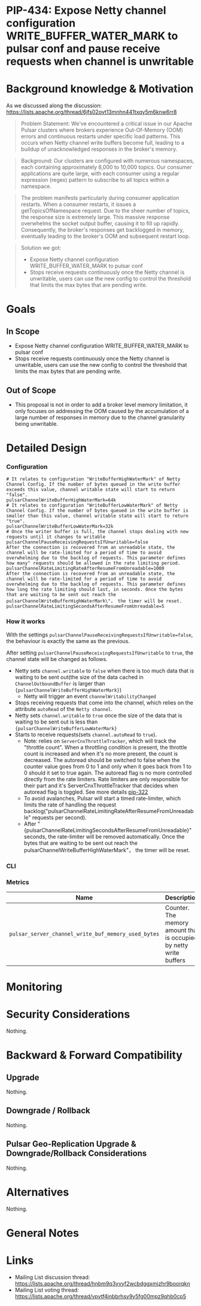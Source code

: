 # PIP-434: Expose Netty channel configuration WRITE_BUFFER_WATER_MARK to pulsar conf and pause receive requests when channel is unwritable

# Background knowledge & Motivation

As we discussed along the discussion: https://lists.apache.org/thread/6jfs02ovt13mnhn441txqy5m6knw6rr8

> Problem Statement:
> We've encountered a critical issue in our Apache Pulsar clusters where brokers experience Out-Of-Memory (OOM) errors and continuous restarts under specific load patterns. This occurs when Netty channel write buffers become full, leading to a buildup of unacknowledged responses in the broker's memory.

> Background:
> Our clusters are configured with numerous namespaces, each containing approximately 8,000 to 10,000 topics. Our consumer applications are quite large, with each consumer using a regular expression (regex) pattern to subscribe to all topics within a namespace.

> The problem manifests particularly during consumer application restarts. When a consumer restarts, it issues a getTopicsOfNamespace request. Due to the sheer number of topics, the response size is extremely large. This massive response overwhelms the socket output buffer, causing it to fill up rapidly. Consequently, the broker's responses get backlogged in memory, eventually leading to the broker's OOM and subsequent restart loop.

> Solution we got:
> - Expose Netty channel configuration WRITE_BUFFER_WATER_MARK to pulsar conf
> - Stops receive requests continuously once the Netty channel is unwritable, users can use the new config to control the threshold that limits the max bytes that are pending write.

# Goals

## In Scope
- Expose Netty channel configuration WRITE_BUFFER_WATER_MARK to pulsar conf
- Stops receive requests continuously once the Netty channel is unwritable, users can use the new config to control the threshold that limits the max bytes that are pending write.

## Out of Scope

- This proposal is not in order to add a broker level memory limitation, it only focuses on addressing the OOM caused by the accumulation of a large number of responses in memory due to the channel granularity being unwritable. 

# Detailed Design

### Configuration

```shell
# It relates to configuration "WriteBufferHighWaterMark" of Netty Channel Config. If the number of bytes queued in the write buffer exceeds this value, channel writable state will start to return "false".
pulsarChannelWriteBufferHighWaterMark=64k
# It relates to configuration "WriteBufferLowWaterMark" of Netty Channel Config. If the number of bytes queued in the write buffer is smaller than this value, channel writable state will start to return "true".
pulsarChannelWriteBufferLowWaterMark=32k
# Once the writer buffer is full, the channel stops dealing with new requests until it changes to writable
pulsarChannelPauseReceivingRequestsIfUnwritable=false
After the connection is recovered from an unreadable state, the channel will be rate-limited for a period of time to avoid overwhelming due to the backlog of requests. This parameter defines how many" requests should be allowed in the rate limiting period.
pulsarChannelRateLimitingRateAfterResumeFromUnreadable=1000
After the connection is recovered from an unreadable state, the channel will be rate-limited for a period of time to avoid overwhelming due to the backlog of requests. This parameter defines how long the rate limiting should last, in seconds. Once the bytes that are waiting to be sent out reach the pulsarChannelWriteBufferHighWaterMark\"， the timer will be reset.
pulsarChannelRateLimitingSecondsAfterResumeFromUnreadable=5
```

### How it works
With the settings `pulsarChannelPauseReceivingRequestsIfUnwritable=false`, the behaviour is exactly the same as the previous.

After setting `pulsarChannelPauseReceivingRequestsIfUnwritable` to `true`, the channel state will be changed as follows.
- Netty sets `channel.writable` to `false` when there is too much data that is waiting to be sent out(the size of the data cached in `ChannelOutboundBuffer` is larger than `{pulsarChannelWriteBufferHighWaterMark}`)
  - Netty will trigger an event `channelWritabilityChanged`
- Stops receiving requests that come into the channel, which relies on the attribute `autoRead` of the `Netty channel`.
- Netty sets `channel.writable` to `true` once the size of the data that is waiting to be sent out is less than `{pulsarChannelWriteBufferLowWaterMark}`
- Starts to receive requests(sets `channel.autoRead` to `true`).
  - Note: relies on `ServerCnxThrottleTracker`, which will track the "throttle count". When a throttling condition is present, the throttle count is increased and when it's no more present, the count is decreased. The autoread should be switched to false when the counter value goes from 0 to 1 and only when it goes back from 1 to 0 should it set to true again. The autoread flag is no more controlled directly from the rate limiters. Rate limiters are only responsible for their part and it's ServerCnxThrottleTracker that decides when autoread flag is toggled.  See more details [pip-322](https://github.com/apache/pulsar/blob/master/pip/pip-322.md)
  - To avoid avalanches, Pulsar will start a timed rate-limiter, which limits the rate of handling the request backlog("pulsarChannelRateLimitingRateAfterResumeFromUnreadable" requests per second).
  - After "{pulsarChannelRateLimitingSecondsAfterResumeFromUnreadable}" seconds, the rate-limiter will be removed automatically. Once the bytes that are waiting to be sent out reach the pulsarChannelWriteBufferHighWaterMark\"， the timer will be reset.

### CLI

### Metrics
| Name                                                 | Description                                                                                 | Attributes   | Units|
|------------------------------------------------------|---------------------------------------------------------------------------------------------|--------------| --- |
| `pulsar_server_channel_write_buf_memory_used_bytes` | Counter. The memory amount that is occupied by netty write buffers                      | cluster | - |


# Monitoring


# Security Considerations
Nothing.

# Backward & Forward Compatibility

## Upgrade
Nothing.

## Downgrade / Rollback
Nothing.

## Pulsar Geo-Replication Upgrade & Downgrade/Rollback Considerations
Nothing.

# Alternatives
Nothing.

# General Notes

# Links

<!--
Updated afterwards
-->
* Mailing List discussion thread: https://lists.apache.org/thread/hnbm9q3yvyf2wcbdggxmjzhr9boorqkn
* Mailing List voting thread: https://lists.apache.org/thread/vpvtf4jnbbrhsy9y5fg00mpz9qhb0cp5

